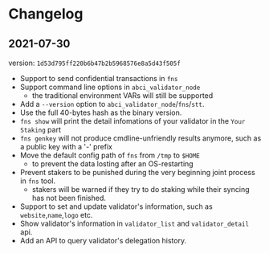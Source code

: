# Changelog

## 2021-07-30

version: `1d53d795ff220b6b47b2b5968576e8a5d43f505f`

- Support to send confidential transactions in `fns`
- Support command line options in `abci_validator_node`
    - the traditional environment VARs will still be supported
- Add a `--version` option to `abci_validator_node`/`fns`/`stt`.
- Use the full 40-bytes hash as the binary version.
- `fns show` will print the detail infomations of your validator in the `Your Staking` part
- `fns genkey` will not produce cmdline-unfriendly results anymore, such as a public key with a '-' prefix
- Move the default config path of `fns` from `/tmp` to `$HOME`
    - to prevent the data losting after an OS-restarting
- Prevent stakers to be punished during the very beginning joint process in `fns` tool.
    - stakers will be warned if they try to do staking while their syncing has not been finished.
- Support to set and update validator's information, such as `website`,`name`,`logo` etc.
- Show validator's information in `validator_list` and `validator_detail` api.
- Add an API to query validator's delegation history.
